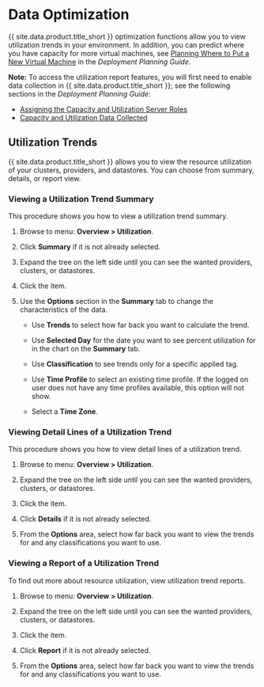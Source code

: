 # Data Optimization

{{ site.data.product.title_short }} optimization functions allow you to view utilization trends in your environment. In addition, you can predict where you have capacity for more virtual machines, see [Planning Where to Put a New Virtual Machine](../deployment_planning_guide/index.html#planning-where-to-put-a-new-virtual-machine)
in the *Deployment Planning Guide*.

**Note:** To access the utilization report features, you will first need to enable data collection in {{ site.data.product.title_short }}; see the following sections in the *Deployment Planning Guide*:

- [Assigning the Capacity and Utilization Server Roles](../deployment_planning_guide/index.html#assigning-the-capacity-and-utilization-server-roles)
- [Capacity and Utilization Data Collected](../deployment_planning_guide/index.html#capacity-and-utilization-data-collected)

## Utilization Trends

{{ site.data.product.title_short }} allows you to view the resource utilization of your
clusters, providers, and datastores. You can choose from summary,
details, or report view.

### Viewing a Utilization Trend Summary

This procedure shows you how to view a utilization trend summary.

1.  Browse to menu: **Overview > Utilization**.

2.  Click **Summary** if it is not already selected.

3.  Expand the tree on the left side until you can see the wanted providers, clusters, or datastores.

4.  Click the item.

5.  Use the **Options** section in the **Summary** tab to change the
    characteristics of the data.

      - Use **Trends** to select how far back you want to calculate the
        trend.

      - Use **Selected Day** for the date you want to see percent
        utilization for in the chart on the **Summary** tab.

      - Use **Classification** to see trends only for a specific applied tag.

      - Use **Time Profile** to select an existing time profile. If the
        logged on user does not have any time profiles available, this
        option will not show.

      - Select a **Time Zone**.

### Viewing Detail Lines of a Utilization Trend

This procedure shows you how to view detail lines of a utilization
trend.

1.  Browse to menu: **Overview > Utilization**.

2.  Expand the tree on the left side until you can see the wanted providers, clusters, or datastores.

3.  Click the item.

4.  Click **Details** if it is not already selected.

5.  From the **Options** area, select how far back you want to view the
    trends for and any classifications you want to use.

### Viewing a Report of a Utilization Trend

To find out more about resource utilization, view utilization trend
reports.

1.  Browse to menu: **Overview > Utilization**.

2.  Expand the tree on the left side until you can see the wanted providers, clusters, or datastores.

3.  Click the item.

4.  Click **Report** if it is not already selected.

5.  From the **Options** area, select how far back you want to view the
    trends for and any classifications you want to use.
